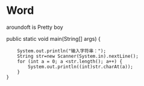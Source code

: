 # Word
aroundoft is Pretty boy

public static void main(String[] args) {

        System.out.println("输入字符串：");
        String str=new Scanner(System.in).nextLine();
        for (int a = 0; a <str.length(); a++) {
            System.out.println((int)str.charAt(a));
        }
    }
